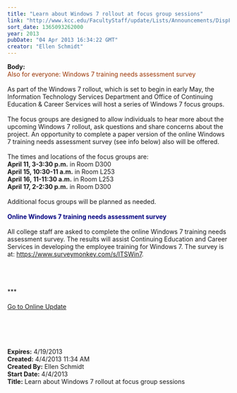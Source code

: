 ```yaml
---
title: "Learn about Windows 7 rollout at focus group sessions"
link: "http://www.kcc.edu/FacultyStaff/update/Lists/Announcements/DispForm.aspx?ID=1053"
sort_date: 1365093262000
year: 2013
pubDate: "04 Apr 2013 16:34:22 GMT"
creator: "Ellen Schmidt"
---
```


<div><b>Body:</b> <div class="ExternalClassD449C8F432974B47962E2AFFE7C2E036">
<div><font color="#993300">Also for everyone: </font><font style="background-color:#ffffff" color="#993300">Windows 7 training needs assessment survey</font></div>
<div> </div>
<div>As part of the Windows 7 rollout, which is set to begin in early May, the Information Technology Services Department and Office of Continuing Education &amp; Career Services will host a series of Windows 7 focus groups.</div>
<div> </div>
<div>The focus groups are designed to allow individuals to hear more about the upcoming Windows 7 rollout, ask questions and share concerns about the project. An opportunity to complete a paper version of the online Windows 7 training needs assessment survey (see info below) also will be offered.</div>
<div> </div>
<div>The times and locations of the focus groups are:</div>
<div><strong>April 11, 3-3:30 p.m.</strong> in Room D300<br /><strong>April 15, 10:30-11 a.m.</strong> in Room L253<br /><strong>April 16, 11-11:30 a.m.</strong> in Room L253<br /><strong>April 17, 2-2:30 p.m.</strong> in Room D300</div>
<div> </div>
<div>Additional focus groups will be planned as needed.</div>
<div> </div>
<div><strong><font style="background-color:#ffffff" color="#000080">Online Windows 7 training needs assessment survey</font></strong></div>
<div> </div>
<div>All college staff are asked to complete the online Windows 7 training needs assessment survey. The results will assist Continuing Education and Career Services in developing the employee training for Windows 7. The survey is at: <a href="https://www.surveymonkey.com/s/ITSWin7">https://www.surveymonkey.com/s/ITSWin7</a>.</div>
<div> </div>
<div> </div>
<div>
<div>
<div><br />
<div>
<div> </div>
<div>
<div>
<div>***</div>
<div> </div>
<div><a href="/FacultyStaff/update/Pages/dailyupdate.aspx">Go to Online Update</a></div>
<div> </div></div></div></div></div><br /></div></div>
<div> </div>
<div> </div>
<div> </div></div></div>
<div><b>Expires:</b> 4/19/2013</div>
<div><b>Created:</b> 4/4/2013 11:34 AM</div>
<div><b>Created By:</b> Ellen Schmidt</div>
<div><b>Start Date:</b> 4/4/2013</div>
<div><b>Title:</b> Learn about Windows 7 rollout at focus group sessions</div>

